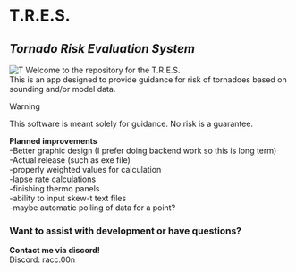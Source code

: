 # T.R.E.S.
## _**T**ornado **R**isk **E**valuation **S**ystem_
![T](https://github.com/user-attachments/assets/e0514347-06f0-4372-b94a-e896e77f26aa)
Welcome to the repository for the T.R.E.S.\
This is an app designed to provide guidance for risk of tornadoes based on sounding and/or model data. 
> [!WARNING]
> This software is meant solely for guidance. No risk is a guarantee.


**Planned improvements**\
-Better graphic design (I prefer doing backend work so this is long term)\
-Actual release (such as exe file)\
-properly weighted values for calculation\
-lapse rate calculations\
-finishing thermo panels\
-ability to input skew-t text files\
-maybe automatic polling of data for a point?
### Want to assist with development or have questions?
**Contact me via discord!**\
Discord: racc.00n

